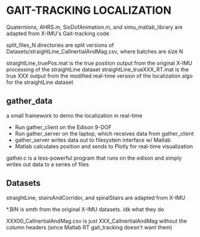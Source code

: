 # GAIT-TRACKING LOCALIZATION
Quaternions, AHRS.m, SixDofAnimation.m, and ximu_matlab_library are adapted from X-IMU's Gait-tracking code

split_files_N directories are split versions of Datasets/straightLine_CalInertialAndMag.csv, where batches are size N

straightLine_truePos.mat is the true position output from the original X-IMU processing of the straightLine dataset
straightLine_trueXXX_RT.mat is the true XXX output from the modified real-time version of the localization algo for the straightLine dataset

## gather_data
a small framework to demo the localization in real-time
* Run gather_client on the Edison 9-DOF
* Run gather_server on the laptop, which receives data from gather_client
* gather_server writes data out to filesystem interface w/ Matlab
* Matlab calculates position and sends to Plotly for real-time visualization

gather.c is a less-powerful program that runs on the edison and simply writes out data to a series of files

## Datasets
straightLine, stairsAndCorridor, and spiralStairs are adapted from X-IMU

*.BIN is smth from the original X-IMU datasets. idk what they do

XXX00_CalInertialAndMag.csv is just XXX_CalInertialAndMag without the column headers (since Matlab RT gait_tracking doesn't want them)
